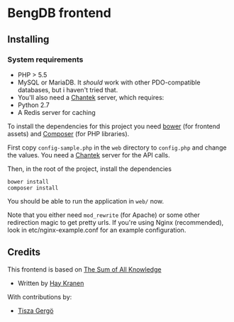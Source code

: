 BengDB frontend
===============
## Installing

### System requirements
* PHP > 5.5
* MySQL or MariaDB. It *should* work with other PDO-compatible databases, but i haven't tried that.
* You'll also need a [Chantek](http://github.com/hay/chantek) server, which requires:
* Python 2.7
* A Redis server for caching

To install the dependencies for this project you need [bower](http://bower.io) (for frontend assets) and [Composer](http://getcomposer.org) (for PHP libraries).

First copy `config-sample.php` in the `web` directory to `config.php` and change the values. You need a [Chantek](http://github.com/hay/chantek) server for the API calls.

Then, in the root of the project, install the dependencies

    bower install
    composer install

You should be able to run the application in `web/` now.

Note that you either need `mod_rewrite` (for Apache) or some other redirection magic to get pretty urls. If you're using Nginx (recommended), look in etc/nginx-example.conf for an example configuration.

## Credits
This frontend is based on [The Sum of All Knowledge](https://github.com/hay/sum)

* Written by [Hay Kranen](http://github.com/hay)

With contributions by:
* [Tisza Gergö](https://github.com/tgr)